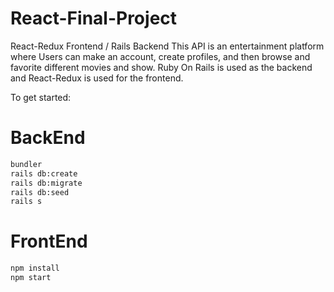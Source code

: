 # React-Final-Project
React-Redux Frontend / Rails Backend
This API is an entertainment platform where Users can make an account, create profiles, and then browse and favorite different movies and show. Ruby On Rails is used as the backend and React-Redux is used for the frontend.


To get started: 
# BackEnd
```bash
bundler
rails db:create
rails db:migrate
rails db:seed 
rails s
```
# FrontEnd
```bash
npm install 
npm start
```
